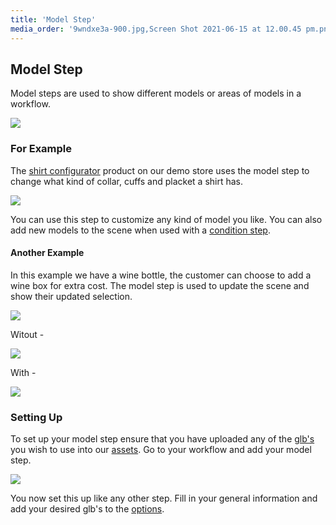 ```yaml
---
title: 'Model Step'
media_order: '9wndxe3a-900.jpg,Screen Shot 2021-06-15 at 12.00.45 pm.png,Screen Shot 2021-06-15 at 12.08.30 pm.png,Screen Shot 2021-06-15 at 12.12.18 pm.png,Screen Shot 2021-06-15 at 12.12.57 pm.png'
---
```


## Model Step

Model steps are used to show different models or areas of models in a workflow.

![](https://help.spiff.com.au/user/pages/04.Spiff-Concepts/04.step-types/13.model-step/9wndxe3a-900.jpg)

### For Example

The [shirt configurator](https://demo.spiff.com.au/collections/demo-products/products/custom-shirt-configurator) product on our demo store uses the model step to change what kind of collar, cuffs and placket a shirt has.

![](https://help.spiff.com.au/user/pages/04.Spiff-Concepts/04.step-types/13.model-step/Screen%20Shot%202021-06-15%20at%2012.00.45%20pm.png)

You can use this step to customize any kind of model you like. You can also add new models to the scene when used with a [condition step](https://help.spiff.com.au/spiff-concepts/workflows/step-details/conditions).

#### Another Example

In this example we have a wine bottle, the customer can choose to add a wine box for extra cost. The model step is used to update the scene and show their updated selection.

![](https://help.spiff.com.au/user/pages/04.Spiff-Concepts/04.step-types/13.model-step/Screen%20Shot%202021-06-15%20at%2012.14.46%20pm.png)

Witout -

![](https://help.spiff.com.au/user/pages/04.Spiff-Concepts/04.step-types/13.model-step/Screen%20Shot%202021-06-15%20at%2012.12.18%20pm.png)

With -

![](https://help.spiff.com.au/user/pages/04.Spiff-Concepts/04.step-types/13.model-step/Screen%20Shot%202021-06-15%20at%2012.12.57%20pm.png)

### Setting Up

To set up your model step ensure that you have uploaded any of the [glb's](https://help.spiff.com.au/spiff-concepts/asset-library/3d-models) you wish to use into our [assets](https://help.spiff.com.au/spiff-concepts/asset-library). Go to your workflow and add your model step.

![](https://help.spiff.com.au/user/pages/04.Spiff-Concepts/04.step-types/13.model-step/Screen%20Shot%202021-06-15%20at%2012.08.30%20pm.png)

You now set this up like any other step. Fill in your general information and add your desired glb's to the [options](https://help.spiff.com.au/spiff-concepts/options).